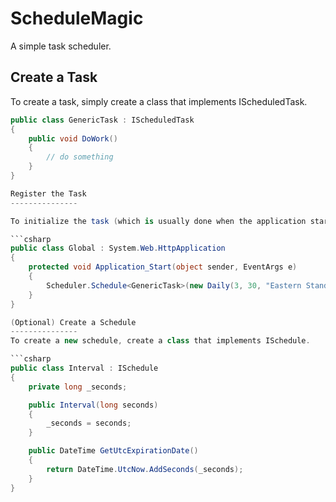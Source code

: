 ScheduleMagic
===============

A simple task scheduler.

Create a Task
---------------

To create a task, simply create a class that implements IScheduledTask.

```csharp
public class GenericTask : IScheduledTask
{
    public void DoWork()
    {
        // do something
    }
}

Register the Task
---------------

To initialize the task (which is usually done when the application starts), invoke the scheduler with an instance of a schedule (you can use a default schedule, or create a schedule of your own).

```csharp
public class Global : System.Web.HttpApplication
{
	protected void Application_Start(object sender, EventArgs e)
	{
		Scheduler.Schedule<GenericTask>(new Daily(3, 30, "Eastern Standard Time"));
	}
}

(Optional) Create a Schedule
---------------
To create a new schedule, create a class that implements ISchedule.

```csharp
public class Interval : ISchedule
{
    private long _seconds;

    public Interval(long seconds)
    {
        _seconds = seconds;
    }

    public DateTime GetUtcExpirationDate()
    {
        return DateTime.UtcNow.AddSeconds(_seconds);
    }
}